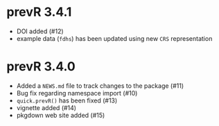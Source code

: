 # prevR 3.4.1

* DOI added (#12)
* example data (`fdhs`) has been updated using new `CRS` representation

# prevR 3.4.0

* Added a `NEWS.md` file to track changes to the package (#11)
* Bug fix regarding namespace import (#10)
* `quick.prevR()` has been fixed (#13)
* vignette added (#14)
* pkgdown web site added (#15)

